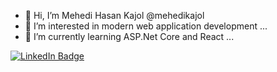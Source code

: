 - 👋 Hi, I’m Mehedi Hasan Kajol @mehedikajol
- 👀 I’m interested in modern web application development ...
- 🌱 I’m currently learning ASP.Net Core and React ...

<div id="badges">
  <a href="https://bd.linkedin.com/in/mehedikajol" target="_blank">
    <img src="https://img.shields.io/badge/LinkedIn-blue?style=for-the-badge&logo=linkedin&logoColor=white" alt="LinkedIn Badge"/>
  </a>
</div>

<!---
mehedikajol/mehedikajol is a ✨ special ✨ repository because its `README.md` (this file) appears on your GitHub profile.
You can click the Preview link to take a look at your changes.
--->
